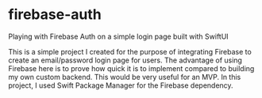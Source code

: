 # firebase-auth
Playing with Firebase Auth on a simple login page built with SwiftUI

This is a simple project I created for the purpose of integrating Firebase to create an email/password login page for users. The advantage of using Firebase here is to prove how quick it is to implement compared to building my own custom backend. This would be very useful for an MVP. In this project, I used Swift Package Manager for the Firebase dependency.
